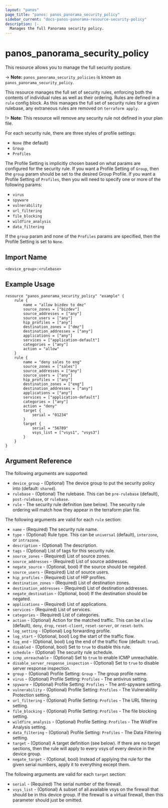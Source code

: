 ```yaml
---
layout: "panos"
page_title: "panos: panos_panorama_security_policy"
sidebar_current: "docs-panos-panorama-resource-security-policy"
description: |-
  Manages the full Panorama security policy.
---
```


# panos_panorama_security_policy

This resource allows you to manage the full security posture.

-> **Note:** `panos_panorama_security_policies` is known as `panos_panorama_security_policy`.

This resource manages the full set of security rules, enforcing both the
contents of individual rules as well as their ordering.  Rules are defined in
a `rule` config block.  As this manages the full set of security rules for
a given rulebase, any extraneous rules are removed on `terraform apply`.

!> **Note**: This resource will remove any security rule not defined in your plan file.

For each security rule, there are three styles of profile settings:

* `None` (the default)
* `Group`
* `Profiles`

The Profile Setting is implicitly chosen based on what params are configured
for the security rule.  If you want a Profile Setting of `Group`, then the
`group` param should be set to the desired Group Profile.  If you want a
Profile Setting of `Profiles`, then you will need to specify one or more of
the following params:

* `virus`
* `spyware`
* `vulnerability`
* `url_filtering`
* `file_blocking`
* `wildfire_analysis`
* `data_filtering`

If the `group` param and none of the `Profiles` params are specified, then
the Profile Setting is set to `None`.


## Import Name

```
<device_group>:<rulebase>
```


## Example Usage

```hcl
resource "panos_panorama_security_policy" "example" {
    rule {
        name = "allow bizdev to dmz"
        source_zones = ["bizdev"]
        source_addresses = ["any"]
        source_users = ["any"]
        hip_profiles = ["any"]
        destination_zones = ["dmz"]
        destination_addresses = ["any"]
        applications = ["any"]
        services = ["application-default"]
        categories = ["any"]
        action = "allow"
    }
    rule {
        name = "deny sales to eng"
        source_zones = ["sales"]
        source_addresses = ["any"]
        source_users = ["any"]
        hip_profiles = ["any"]
        destination_zones = ["eng"]
        destination_addresses = ["any"]
        applications = ["any"]
        services = ["application-default"]
        categories = ["any"]
        action = "deny"
        target {
            serial = "01234"
        }
        target {
            serial = "56789"
            vsys_list = ["vsys1", "vsys3"]
        }
    }
}
```

## Argument Reference

The following arguments are supported:

* `device_group` - (Optional) The device group to put the security policy into
  (default: `shared`).
* `rulebase` - (Optional) The rulebase.  This can be `pre-rulebase` (default),
  `post-rulebase`, or `rulebase`.
* `rule` - The security rule definition (see below).  The security rule
  ordering will match how they appear in the terraform plan file.

The following arguments are valid for each `rule` section:

* `name` - (Required) The security rule name.
* `type` - (Optional) Rule type.  This can be `universal` (default),
  `interzone`, or `intrazone`.
* `description` - (Optional) The description.
* `tags` - (Optional) List of tags for this security rule.
* `source_zones` - (Required) List of source zones.
* `source_addresses` - (Required) List of source addresses.
* `negate_source` - (Optional, bool) If the source should be negated.
* `source_users` - (Required) List of source users.
* `hip_profiles` - (Required) List of HIP profiles.
* `destination_zones` - (Required) List of destination zones.
* `destination_addresses` - (Required) List of destination addresses.
* `negate_destination` - (Optional, bool) If the destination should be negated.
* `applications` - (Required) List of applications.
* `services` - (Required) List of services.
* `categories` - (Required) List of categories.
* `action` - (Optional) Action for the matched traffic.  This can be `allow`
  (default), `deny`, `drop`, `reset-client`, `reset-server`, or `reset-both`.
* `log_setting` - (Optional) Log forwarding profile.
* `log_start` - (Optional, bool) Log the start of the traffic flow.
* `log_end` - (Optional, bool) Log the end of the traffic flow (default: `true`).
* `disabled` - (Optional, bool) Set to `true` to disable this rule.
* `schedule` - (Optional) The security rule schedule.
* `icmp_unreachable` - (Optional) Set to `true` to enable ICMP unreachable.
* `disable_server_response_inspection` - (Optional) Set to `true` to disable
  server response inspection.
* `group` - (Optional) Profile Setting: `Group` - The group profile name.
* `virus` - (Optional) Profile Setting: `Profiles` - The antivirus setting.
* `spyware` - (Optional) Profile Setting: `Profiles` - The anti-spyware
  setting.
* `vulnerability` - (Optional) Profile Setting: `Profiles` - The Vulnerability
  Protection setting.
* `url_filtering` - (Optional) Profile Setting: `Profiles` - The URL filtering
  setting.
* `file_blocking` - (Optional) Profile Setting: `Profiles` - The file blocking
  setting.
* `wildfire_analysis` - (Optional) Profile Setting: `Profiles` - The WildFire
  Analysis setting.
* `data_filtering` - (Optional) Profile Setting: `Profiles` - The Data
  Filtering setting.
* `target` - (Optional) A target definition (see below).  If there are no
  target sections, then the rule will apply to every vsys of every device
  in the device group.
* `negate_target` - (Optional, bool) Instead of applying the rule for the
  given serial numbers, apply it to everything except them.

The following arguments are valid for each `target` section:

* `serial` - (Required) The serial number of the firewall.
* `vsys_list` - (Optional) A subset of all available vsys on the firewall
  that should be in this device group.  If the firewall is a virtual firewall,
  then this parameter should just be omitted.
